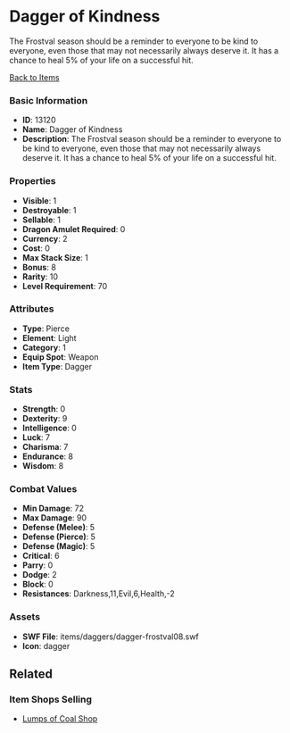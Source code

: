 # Dagger of Kindness

The Frostval season should be a reminder to everyone to be kind to everyone, even those that may not necessarily always deserve it. It has a chance to heal  5% of your life on a successful hit.

[Back to Items](../items.md)

### Basic Information

- **ID**: 13120
- **Name**: Dagger of Kindness
- **Description**: The Frostval season should be a reminder to everyone to be kind to everyone, even those that may not necessarily always deserve it. It has a chance to heal  5% of your life on a successful hit.

### Properties

- **Visible**: 1
- **Destroyable**: 1
- **Sellable**: 1
- **Dragon Amulet Required**: 0
- **Currency**: 2
- **Cost**: 0
- **Max Stack Size**: 1
- **Bonus**: 8
- **Rarity**: 10
- **Level Requirement**: 70

### Attributes

- **Type**: Pierce
- **Element**: Light
- **Category**: 1
- **Equip Spot**: Weapon
- **Item Type**: Dagger

### Stats

- **Strength**: 0
- **Dexterity**: 9
- **Intelligence**: 0
- **Luck**: 7
- **Charisma**: 7
- **Endurance**: 8
- **Wisdom**: 8

### Combat Values

- **Min Damage**: 72
- **Max Damage**: 90
- **Defense (Melee)**: 5
- **Defense (Pierce)**: 5
- **Defense (Magic)**: 5
- **Critical**: 6
- **Parry**: 0
- **Dodge**: 2
- **Block**: 0
- **Resistances**: Darkness,11,Evil,6,Health,-2

### Assets

- **SWF File**: items/daggers/dagger-frostval08.swf
- **Icon**: dagger

## Related

### Item Shops Selling

- [Lumps of Coal Shop](../item-shops/79-lumps-of-coal-shop.md)

